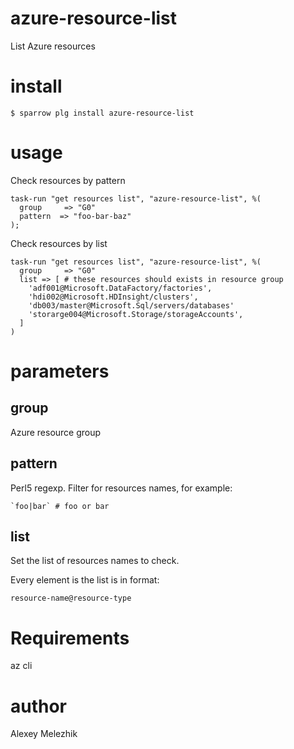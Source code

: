 # azure-resource-list

List Azure resources

# install

    $ sparrow plg install azure-resource-list

# usage


Check resources by pattern

    task-run "get resources list", "azure-resource-list", %(
      group     => "G0"
      pattern  => "foo-bar-baz"
    );


Check resources by list

    task-run "get resources list", "azure-resource-list", %(
      group     => "G0"
      list => [ # these resources should exists in resource group
        'adf001@Microsoft.DataFactory/factories',
        'hdi002@Microsoft.HDInsight/clusters',
        'db003/master@Microsoft.Sql/servers/databases'
        'storarge004@Microsoft.Storage/storageAccounts',
      ]
    )

# parameters

## group

Azure resource group

## pattern

Perl5 regexp. Filter for resources names, for example:

    `foo|bar` # foo or bar

## list

Set the list of resources names to check.

Every element is the list is in format:

    resource-name@resource-type

# Requirements

az cli

# author

Alexey Melezhik


